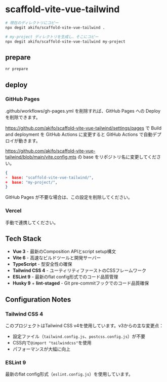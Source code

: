 # scaffold-vite-vue-tailwind

```sh
# 現在のディレクトリにコピー
npx degit akifo/scaffold-vite-vue-tailwind .

# my-project ディレクトリを生成し、そこにコピー
npx degit akifo/scaffold-vite-vue-tailwind my-project
```

## prepare

```sh
nr prepare
```

## deploy


### GitHub Pages
.github/workflows/gh-pages.yml を削除すれば、GitHub Pages への Deploy を削除できます。

https://github.com/akifo/scaffold-vite-vue-tailwind/settings/pages で Build and deployment
 を GitHub Actions に変更すると GitHub Actions で自動デプロイが動きます。

https://github.com/akifo/scaffold-vite-vue-tailwind/blob/main/vite.config.mts の base をリポジトリ名に変更してください。

```json
{
-  base: "scaffold-vite-vue-tailwind/",
+  base: "my-project/",
}
```

GitHub Pages が不要な場合は、この設定を削除してください。

### Vercel
手動で連携してください。

## Tech Stack

- **Vue 3** - 最新のComposition APIとscript setup構文
- **Vite 6** - 高速なビルドツールと開発サーバー
- **TypeScript** - 型安全性の確保
- **Tailwind CSS 4** - ユーティリティファーストのCSSフレームワーク
- **ESLint 9** - 最新のflat config形式でのコード品質管理
- **Husky 9** + **lint-staged** - Git pre-commitフックでのコード品質確保

## Configuration Notes

### Tailwind CSS 4
このプロジェクトはTailwind CSS v4を使用しています。v3からの主な変更点：

- 設定ファイル（`tailwind.config.js`、`postcss.config.js`）が不要
- CSS内で`@import "tailwindcss"`を使用
- パフォーマンスが大幅に向上

### ESLint 9
最新のflat config形式（`eslint.config.js`）を使用しています。
